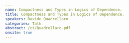 ```yaml
---
name: Compactness and Types in Logics of Dependence.
title: Compactness and Types in Logics of Dependence.
speakers: Davide Quadrellaro
categories: Talk
abstract: /ct/Quadrellaro.pdf
onsite: true
---
```

